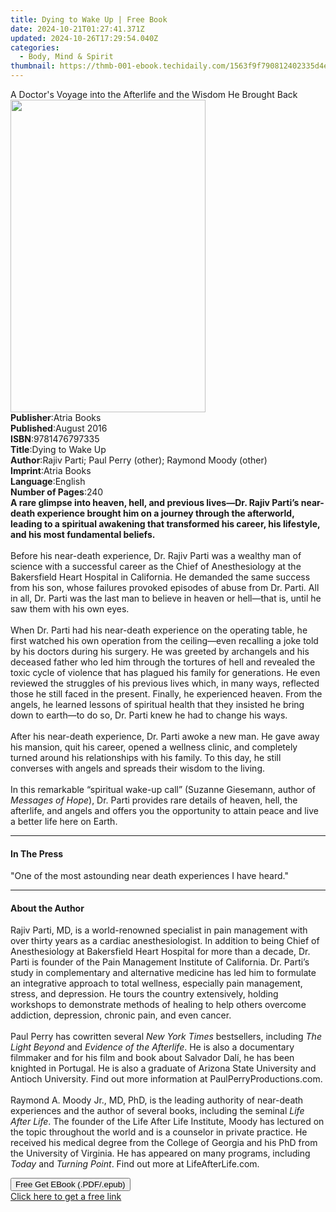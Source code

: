 ```yaml
---
title: Dying to Wake Up | Free Book
date: 2024-10-21T01:27:41.371Z
updated: 2024-10-26T17:29:54.040Z
categories:
  - Body, Mind & Spirit
thumbnail: https://thmb-001-ebook.techidaily.com/1563f9f790812402335d4e883e94a619f87d4872eb542dc7dffc347c15b421be.jpg
---
```

<main id="book-container">
  <div class="flex flex-col">
    <div class="book-brief flex-1 py-6 px-4 sm:p-6 md:py-10 md:px-8">
      <!-- brief-->
      <div class="book-brief-main">
        A Doctor's Voyage into the Afterlife and the Wisdom He Brought Back
      </div>
    </div>
    <div
      class="book-meta-info flex-1 grid gap-4 col-start-1 col-end-3 row-start-1 sm:mb-6 sm:grid-cols-4 lg:gap-6 lg:col-start-2 lg:row-end-6 lg:row-span-6 lg:mb-0"
    >
      <div
        class="book-meta-info-left place-content-center mt-4 p-4 text-sm leading-6 col-start-2 col-span-2 dark:text-slate-400"
      >
        <img
          class="w-full h-500 object-cover rounded-lg sm:h-255 sm:col-span-2 lg:col-span-full"
          src="https://img-001-ebook.techidaily.com/fe24b3a134dc184c7826f03358e5c99bbdf805f52613354986d375ef0321647d.jpg"
          alt=""
          width="312"
          height="500"
        />
      </div>
      <div
        class="book-meta-info-right mt-2 col-start-1 row-start-2 col-span-3 self-center"
      >
        <!-- meta data  -->
        <div class="flex flex-col px-4 md:px-8">
          <div class="flex-1">
            <strong>Publisher</strong>:<span class="px-2">Atria Books</span>
          </div>
          <div class="flex-1">
            <strong>Published</strong>:<span class="px-2">August 2016</span>
          </div>
          <div class="flex-1">
            <strong>ISBN</strong>:<span class="px-2">9781476797335</span>
          </div>
          <div class="flex-1">
            <strong>Title</strong>:<span class="px-2">Dying to Wake Up</span>
          </div>
          <div class="flex-1">
            <strong>Author</strong>:<span class="px-2"
              >Rajiv Parti; Paul Perry (other); Raymond Moody (other)</span
            >
          </div>
          <div class="flex-1">
            <strong>Imprint</strong>:<span class="px-2">Atria Books</span>
          </div>
          <div class="flex-1">
            <strong>Language</strong>:<span class="px-2">English</span>
          </div>
          <div class="flex-1">
            <strong>Number of Pages</strong>:<span class="px-2">240</span>
          </div>
        </div>
      </div>
    </div>
    <div class="book-description flex-1 py-6 px-4 sm:p-6 md:py-10 md:px-8">
      <div class="book-description-main">
        <div accordion-content="" id="description">
          <b
            >A rare glimpse into heaven, hell, and previous lives—Dr. Rajiv
            Parti’s near-death experience brought him on a journey through the
            afterworld, leading to a spiritual awakening that transformed his
            career, his lifestyle, and his most fundamental beliefs.</b
          ><br /><br />Before his near-death experience, Dr. Rajiv Parti was a
          wealthy man of science with a successful career as the Chief of
          Anesthesiology at the Bakersfield Heart Hospital in California. He
          demanded the same success from his son, whose failures provoked
          episodes of abuse from Dr. Parti. All in all, Dr. Parti was the last
          man to believe in heaven or hell—that is, until he saw them with his
          own eyes.<br />
          <br />
          When Dr. Parti had his near-death experience on the operating table,
          he first watched his own operation from the ceiling—even recalling a
          joke told by his doctors during his surgery. He was greeted by
          archangels and his deceased father who led him through the tortures of
          hell and revealed the toxic cycle of violence that has plagued his
          family for generations. He even reviewed the struggles of his previous
          lives which, in many ways, reflected those he still faced in the
          present. Finally, he experienced heaven. From the angels, he learned
          lessons of spiritual health that they insisted he bring down to
          earth—to do so, Dr. Parti knew he had to change his ways.<br />
          <br />
          After his near-death experience, Dr. Parti awoke a new man. He gave
          away his mansion, quit his career, opened a wellness clinic, and
          completely turned around his relationships with his family. To this
          day, he still converses with angels and spreads their wisdom to the
          living.<br />
          <br />
          In this remarkable “spiritual wake-up call” (Suzanne Giesemann, author
          of <i>Messages of Hope</i>), Dr. Parti provides rare details of
          heaven, hell, the afterlife, and angels and offers you the opportunity
          to attain peace and live a better life here on Earth.
        </div>
        <div class="accordion-fader"></div>
      </div>
    </div>
    <div class="book-excerpts flex-1 py-6 px-4 sm:p-6 md:py-10 md:px-8">
      <!-- excerpts-->
      <div class="book-excerpts-main">
        <hr />
        <h4 class="placeholder placeholder-heading">
          <span>In The Press</span>
        </h4>
        <p>"One of the most astounding near death experiences I have heard."</p>
      </div>
    </div>
    <div class="book-about-author flex-1 py-6 px-4 sm:p-6 md:py-10 md:px-8">
      <!-- about author-->
      <div class="book-main-author-main">
        <hr />
        <h4 class="placeholder placeholder-heading">
          <span>About the Author</span>
        </h4>
        <p>
          Rajiv Parti, MD, is a world-renowned specialist in pain management
          with over thirty years as a cardiac anesthesiologist. In addition to
          being Chief of Anesthesiology at Bakersfield Heart Hospital for more
          than a decade, Dr. Parti is founder of the Pain Management Institute
          of California. Dr. Parti’s study in complementary and alternative
          medicine has led him to formulate an integrative approach to total
          wellness, especially pain management, stress, and depression. He tours
          the country extensively, holding workshops to demonstrate methods of
          healing to help others overcome addiction, depression, chronic pain,
          and even cancer.<br /><br />Paul Perry has cowritten several&nbsp;<i
            >New York Times</i
          >&nbsp;bestsellers, including&nbsp;<i>The Light Beyond </i>and
          <i>Evidence of the Afterlife</i>. He is also a documentary filmmaker
          and for his film and book about Salvador Dalí, he has been knighted in
          Portugal. He is also a graduate of Arizona State University and
          Antioch University. Find out more information at
          PaulPerryProductions.com.<br /><br />Raymond A. Moody Jr., MD, PhD, is
          the leading authority of near-death experiences and the author of
          several books, including the seminal <i>Life After Life</i>. The
          founder of the Life After Life Institute, Moody has lectured on the
          topic throughout the world and is a counselor in private practice. He
          received his medical degree from the College of Georgia and his PhD
          from the University of Virginia. He has appeared on many programs,
          including <i>Today</i> and <i>Turning Point</i>. Find out more at
          LifeAfterLife.com.
        </p>
      </div>
    </div>
    <div class="book-free-get flex-1 py-6 px-4 sm:p-6 md:py-10 md:px-8">
      <button
        id="btn-free-get"
        class="bg-blue-500 hover:bg-blue-700 text-white font-bold py-2 px-4 rounded"
      >
        Free Get EBook (.PDF/.epub)
      </button>
      <div id="countdown-display" class="px-2 text-lg mt-2"></div>
      <a
        id="free-link"
        class="hidden bg-blue-500 hover:bg-blue-700 text-white font-bold py-2 px-4 rounded"
        href="https://www.ebooks.com/en-us/book/2262202/dying-to-wake-up/rajiv-parti/"
        target="_blank"
        >Click here to get a free link</a
      >
    </div>
    <script>
      let countdownTime = 0;
      let countdownInterval = null;
      document
        .getElementById('btn-free-get')
        .addEventListener('click', startCountdown);
      function startCountdown() {
        countdownTime = new Date().getTime() + 60000 * 3;
        countdownInterval = setInterval(updateCountdown, 1000);
        document.getElementById('btn-free-get').disabled = true;
        document
          .getElementById('btn-free-get')
          .classList.add('bg-gray-500', 'cursor-not-allowed');
      }
      function updateCountdown() {
        let currentTime = new Date().getTime();
        let timeLeft = countdownTime - currentTime;
        let secondsLeft = Math.floor(timeLeft / 1000);
        document.getElementById('countdown-display').innerHTML =
          `Remaining time: ${secondsLeft} seconds.`;
        if (secondsLeft <= 0) {
          clearInterval(countdownInterval);
          document.getElementById('btn-free-get').classList.add('hidden');
          document.getElementById('free-link').classList.remove('hidden');
          document.getElementById('countdown-display').innerHTML = '';
        }
      }
    </script>
  </div>
</main>

<ins class="adsbygoogle"
      style="display:block"
      data-ad-client="ca-pub-7571918770474297"
      data-ad-slot="8358498916"
      data-ad-format="auto"
      data-full-width-responsive="true"></ins>
    